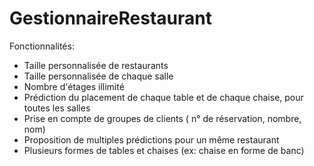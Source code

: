 # GestionnaireRestaurant

Fonctionnalités:

- Taille personnalisée de restaurants
- Taille personnalisée de chaque salle
- Nombre d'étages illimité
- Prédiction du placement de chaque table et de chaque chaise, pour toutes les salles
- Prise en compte de groupes de clients ( n° de réservation, nombre, nom)
- Proposition de multiples prédictions pour un même restaurant
- Plusieurs formes de tables et chaises (ex: chaise en forme de banc)
